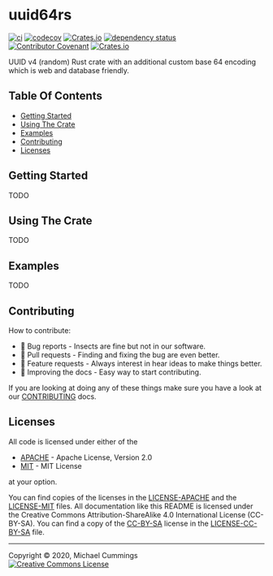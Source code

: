 # uuid64rs
[![ci](https://github.com/Dragonrun1/uuid64rs/workflows/ci/badge.svg)](https://github.com/Dragonrun1/uuid64rs/actions)
[![codecov](https://codecov.io/gh/Dragonrun1/uuid64rs/branch/main/graph/badge.svg)](https://codecov.io/gh/Dragonrun1/uuid64rs)
[![Crates.io](https://img.shields.io/crates/v/uuid64rs)](https://crates.io/crates/uuid64rs)
[![dependency status](https://deps.rs/repo/github/dragonrun1/uuid64rs/status.svg)](https://deps.rs/repo/github/dragonrun1/uuid64rs)
<br>
[![Contributor Covenant](https://img.shields.io/badge/Contributor%20Covenant-v2.0%20adopted-ff69b4.svg)](CODE_OF_CONDUCT.md)
[![Crates.io](https://img.shields.io/crates/l/uuid64rs)](https://github.com/Dragonrun1/uuid64rs/blob/main/README.md#licenses)

UUID v4 (random) Rust crate with an additional custom base 64 encoding which is
web and database friendly.

## Table Of Contents

* [Getting Started](#getting-started)
* [Using The Crate](#using-the-crate)
* [Examples](#examples)
* [Contributing](#contributing)
* [Licenses](#licenses)

## Getting Started

TODO

## Using The Crate

TODO

## Examples

TODO

## Contributing

How to contribute:

* :bug: Bug reports - Insects are fine but not in our software.
* :star_struck: Pull requests - Finding and fixing the bug are even better.
* :thinking: Feature requests - Always interest in hear ideas to make things better.
* :hugs: Improving the docs - Easy way to start contributing.

If you are looking at doing any of these things make sure you have a look at our
[CONTRIBUTING] docs.

## Licenses

All code is licensed under either of the

  * [APACHE] - Apache License, Version 2.0
  * [MIT] - MIT License

at your option.

You can find copies of the licenses in the [LICENSE-APACHE] and the
[LICENSE-MIT] files.
All documentation like this README is licensed under the Creative Commons
Attribution-ShareAlike 4.0 International License (CC-BY-SA).
You can find a copy of the [CC-BY-SA] license in the [LICENSE-CC-BY-SA] file.

[APACHE]: https://opensource.org/licenses/Apache-2.0
[CC-BY-SA]: http://creativecommons.org/licenses/by-sa/4.0/
[Cargo.toml]: https://doc.rust-lang.org/cargo/guide/dependencies.html
[CONTRIBUTING]: CONTRIBUTING.md
[Contributor Covenant Code of Conduct]: CODE_OF_CONDUCT.md
[LICENSE-APACHE]: LICENSE-APACHE
[LICENSE-CC-BY-SA]: LICENSE-CC-BY-SA
[LICENSE-MIT]: LICENSE-MIT
[MIT]: https://opensource.org/licenses/MIT
[Rust]: https://www.rust-lang.org/
[cargo-edit]: https://crates.io/crates/cargo-edit

<hr>
Copyright &copy; 2020, Michael Cummings<br/>
<a rel="license" href="http://creativecommons.org/licenses/by-sa/4.0/">
<img alt="Creative Commons License" style="border-width:0" src="https://i.creativecommons.org/l/by-sa/4.0/88x31.png" />
</a>

